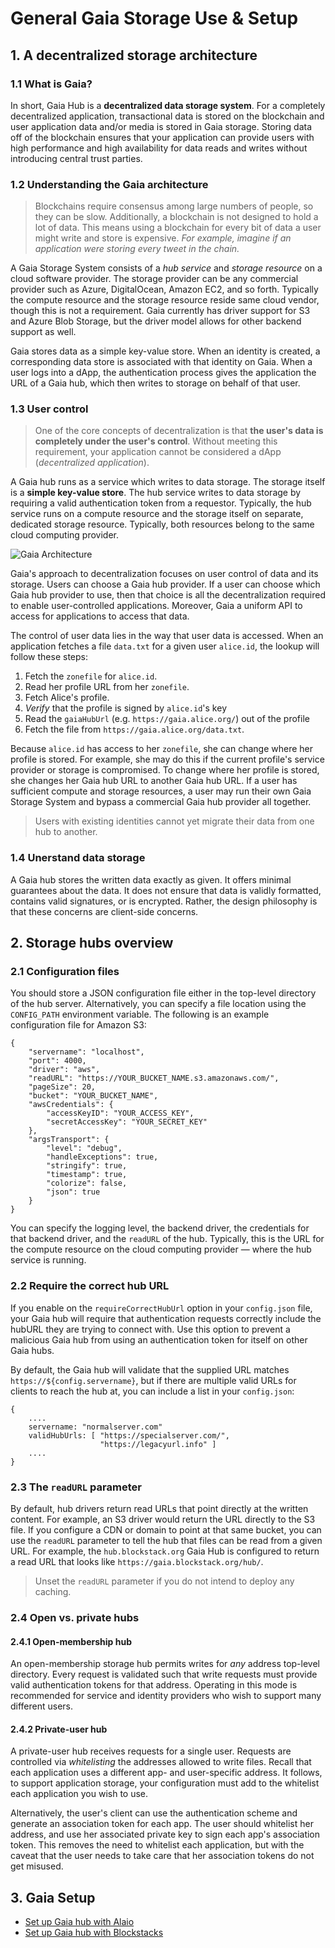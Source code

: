 # General Gaia Storage Use & Setup

## 1. A decentralized storage architecture

### 1.1 What is Gaia?

In short, Gaia Hub is a **decentralized data storage system**. For a completely decentralized application, transactional data is stored on the blockchain and user application data and/or media is stored in Gaia storage. Storing data off of the blockchain ensures that your application can provide users with high performance and high availability for data reads and writes without introducing central trust parties.

### 1.2 Understanding the Gaia architecture

> Blockchains require consensus among large numbers of people, so they can be slow. Additionally, a blockchain is not designed to hold a lot of data. This means using a blockchain for every bit of data a user might write and store is expensive. *For example, imagine if an application were storing every tweet in the chain.*

A Gaia Storage System consists of a *hub service* and *storage resource* on a cloud software provider. The storage provider can be any commercial provider such as Azure, DigitalOcean, Amazon EC2, and so forth. Typically the compute resource and the storage resource reside same cloud vendor, though this is not a requirement. Gaia currently has driver support for S3 and Azure Blob Storage, but the driver model allows for other backend support as well.

Gaia stores data as a simple key-value store. When an identity is created, a corresponding data store is associated with that identity on Gaia. When a user logs into a dApp, the authentication process gives the application the URL of a Gaia hub, which then writes to storage on behalf of that user.


### 1.3 User control

> One of the core concepts of decentralization is that **the user's data is completely under the user's control**. Without meeting this requirement, your application cannot be considered a dApp (*decentralized application*).

A Gaia hub runs as a service which writes to data storage. The storage itself is a **simple key-value store**. The hub service writes to data storage by requiring a valid authentication token from a requestor. Typically, the hub service runs on a compute resource and the storage itself on separate, dedicated storage resource. Typically, both resources belong to the same cloud computing provider.

![Gaia Architecture](https://raw.githubusercontent.com/alacrityio/alacrity-support-documentation/main/developer%20documentation/resources/gaia-storage.png)

Gaia's approach to decentralization focuses on user control of data and its storage. Users can choose a Gaia hub provider. If a user can choose which Gaia hub provider to use, then that choice is all the decentralization required to enable user-controlled applications. Moreover, Gaia a uniform API to access for applications to access that data.

The control of user data lies in the way that user data is accessed. When an application fetches a file `data.txt` for a given user `alice.id`, the lookup will follow these steps:

1. Fetch the `zonefile` for `alice.id`.
2. Read her profile URL from her `zonefile`.
3. Fetch Alice's profile.
4. *Verify* that the profile is signed by `alice.id`'s key
5. Read the `gaiaHubUrl` (e.g. `https://gaia.alice.org/`) out of the profile
6. Fetch the file from `https://gaia.alice.org/data.txt`.

Because `alice.id` has access to her `zonefile`, she can change where her profile is stored. For example, she may do this if the current profile's service provider or storage is compromised. To change where her profile is stored, she changes her Gaia hub URL to another Gaia hub URL. If a user has sufficient compute and storage resources, a user may run their own Gaia Storage System and bypass a commercial Gaia hub provider all together.

> Users with existing identities cannot yet migrate their data from one hub to another.

### 1.4 Unerstand data storage

A Gaia hub stores the written data exactly as given. It offers minimal guarantees about the data. It does not ensure that data is validly formatted, contains valid signatures, or is encrypted. Rather, the design philosophy is that these concerns are client-side concerns.

## 2. Storage hubs overview

### 2.1 Configuration files

You should store a JSON configuration file either in the top-level directory of the hub server. Alternatively, you can specify a file location using the `CONFIG_PATH` environment variable. The following is an example configuration file for Amazon S3:

    {
        "servername": "localhost",
        "port": 4000,
        "driver": "aws",
        "readURL": "https://YOUR_BUCKET_NAME.s3.amazonaws.com/",
        "pageSize": 20,
        "bucket": "YOUR_BUCKET_NAME",
        "awsCredentials": {
            "accessKeyID": "YOUR_ACCESS_KEY",
            "secretAccessKey": "YOUR_SECRET_KEY"
        },
        "argsTransport": {
            "level": "debug",
            "handleExceptions": true,
            "stringify": true,
            "timestamp": true,
            "colorize": false,
            "json": true
        }
    }

You can specify the logging level, the backend driver, the credentials for that backend driver, and the `readURL` of the hub. Typically, this is the URL for the compute resource on the cloud computing provider — where the hub service is running.

### 2.2 Require the correct hub URL

If you enable on the `requireCorrectHubUrl` option in your `config.json` file, your Gaia hub will require that authentication requests correctly include the hubURL they are trying to connect with. Use this option to prevent a malicious Gaia hub from using an authentication token for itself on other Gaia hubs.

By default, the Gaia hub will validate that the supplied URL matches `https://${config.servername}`, but if there are multiple valid URLs for clients to reach the hub at, you can include a list in your `config.json`:

    {
        ....
        servername: "normalserver.com"
        validHubUrls: [ "https://specialserver.com/",
                        "https://legacyurl.info" ]
        ....
    }

### 2.3 The `readURL` parameter

By default, hub drivers return read URLs that point directly at the written content. For example, an S3 driver would return the URL directly to the S3 file. If you configure a CDN or domain to point at that same bucket, you can use the `readURL` parameter to tell the hub that files can be read from a given URL. For example, the `hub.blockstack.org` Gaia Hub is configured to return a read URL that looks like `https://gaia.blockstack.org/hub/`.

> Unset the `readURL` parameter if you do not intend to deploy any caching.

### 2.4 Open vs. private hubs

#### 2.4.1 Open-membership hub

An open-membership storage hub permits writes for *any* address top-level directory. Every request is validated such that write requests must provide valid authentication tokens for that address. Operating in this mode is recommended for service and identity providers who wish to support many different users.

#### 2.4.2 Private-user hub

A private-user hub receives requests for a single user. Requests are controlled via *whitelisting* the addresses allowed to write files. Recall that each application uses a different app- and user-specific address. It follows, to support application storage, your configuration must add to the whitelist each application you wish to use.

Alternatively, the user's client can use the authentication scheme and generate an association token for each app. The user should whitelist her address, and use her associated private key to sign each app's association token. This removes the need to whitelist each application, but with the caveat that the user needs to take care that her association tokens do not get misused.

## 3. Gaia Setup

* [Set up Gaia hub with Alaio](/docs/protocol/5._Alaio_Gaia_Storage.md)
* [Set up Gaia hub with Blockstacks](https://docs.blockstack.org/data-storage/storage-guide)<i class="fas fa-external-link-alt"></i>